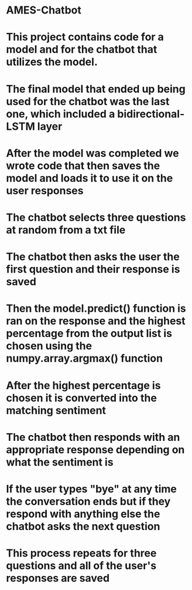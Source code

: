 # AMES-Chatbot

# This project contains code for a model and for the chatbot that utilizes the model. 
# The final model that ended up being used for the chatbot was the last one, which included a bidirectional-LSTM layer
# After the model was completed we wrote code that then saves the model and loads it to use it on the user responses
# The chatbot selects three questions at random from a txt file
# The chatbot then asks the user the first question and their response is saved
# Then the model.predict() function is ran on the response and the highest percentage from the output list is chosen using the numpy.array.argmax() function
# After the highest percentage is chosen it is converted into the matching sentiment
# The chatbot then responds with an appropriate response depending on what the sentiment is
# If the user types "bye" at any time the conversation ends but if they respond with anything else the chatbot asks the next question
# This process repeats for three questions and all of the user's responses are saved
